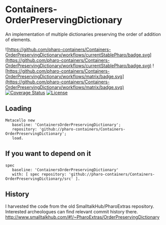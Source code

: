 # Containers-OrderPreservingDictionary
An implementation of multiple dictionaries preserving the order of addition of elements.


![https://github.com/pharo-containers/Containers-OrderPreservingDictionary/workflows/currentStablePharo/badge.svg](https://github.com/pharo-containers/Containers-OrderPreservingDictionary/workflows/currentStablePharo/badge.svg)
![https://github.com/pharo-containers/Containers-OrderPreservingDictionary/workflows/matrix/badge.svg](https://github.com/pharo-containers/Containers-OrderPreservingDictionary/workflows/matrix/badge.svg)
[![Coverage Status](https://coveralls.io/repos/github//Ducasse/Containers-OrderPreservingDictionary/badge.svg?branch=master)](https://coveralls.io/github//Ducasse/Containers-OrderPreservingDictionary?branch=master)
[![License](https://img.shields.io/badge/license-MIT-blue.svg)]()




## Loading

```
Metacello new
   baseline: 'ContainersOrderPreservingDictionary';
   repository: 'github://pharo-containers/Containers-OrderPreservingDictionary';
   load.
```

## If you want to depend on it

```
spec 
   baseline: 'ContainersOrderPreservingDictionary' 
   with: [ spec repository: 'github://pharo-containers/Containers-OrderPreservingDictionary/src' ].
```

## History
I harvested the code from the old SmalltalkHub/PharoExtras repository. Interested archeologues can find relevant commit history there. 
http://www.smalltalkhub.com/#!/~PharoExtras/OrderPreservingDictionary
